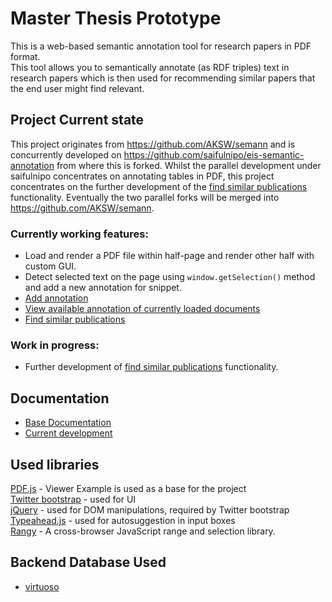 # Master Thesis Prototype

This is a web-based semantic annotation tool for research papers in PDF format.<br>
This tool allows you to semantically annotate (as RDF triples) text in research papers which is then used for recommending similar papers that the end user might find relevant. 

## Project Current state
This project originates from https://github.com/AKSW/semann and is concurrently developed on https://github.com/saifulnipo/eis-semantic-annotation from where this is forked. Whilst the parallel development under saifulnipo concentrates on annotating tables in PDF, this project concentrates on the further development of the [find similar publications](https://github.com/saifulnipo/eis-semantic-annotation/wiki/Documentation#find-similar-publications) functionality. Eventually the two parallel forks will be merged into https://github.com/AKSW/semann.

### Currently working features:
- Load and render a PDF file within half-page and render other half with custom GUI.
- Detect selected text on the page using `window.getSelection()` method and add a new annotation for snippet.
- [Add annotation](https://github.com/saifulnipo/eis-semantic-annotation/wiki/Documentation#how-to-add-annotations)
- [View available annotation of currently loaded documents](https://github.com/saifulnipo/eis-semantic-annotation/wiki/Documentation#how-to-fetch-existing-annotations)
- [Find similar publications](https://github.com/saifulnipo/eis-semantic-annotation/wiki/Documentation#find-similar-publications)

### Work in progress:
- Further development of [find similar publications](https://github.com/saifulnipo/eis-semantic-annotation/wiki/Documentation#find-similar-publications) functionality.

## Documentation
- [Base Documentation](https://github.com/saifulnipo/eis-semantic-annotation/wiki)
- [Current development](https://github.com/jaanatak/eis-semantic-annotation/wiki)

## Used libraries

[PDF.js](http://mozilla.github.io/pdf.js/) - Viewer Example is used as a base for the project  
[Twitter bootstrap](http://getbootstrap.com/) - used for UI  
[jQuery](http://jquery.com/) - used for DOM manipulations, required by Twitter bootstrap  
[Typeahead.js](https://github.com/twitter/typeahead.js) - used for autosuggestion in input boxes  
[Rangy](https://code.google.com/p/rangy/) - A cross-browser JavaScript range and selection library.

## Backend Database Used
- [virtuoso](http://virtuoso.openlinksw.com/)
